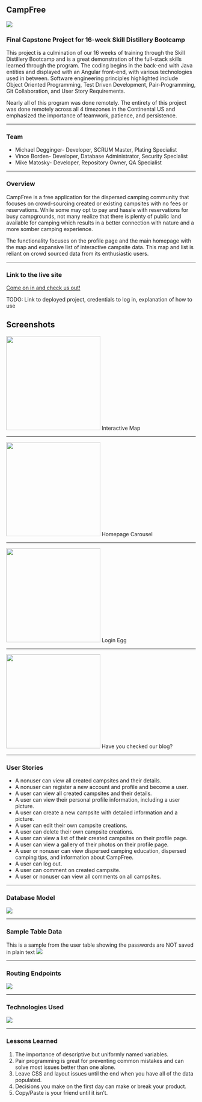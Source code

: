 ## CampFree

<img src="images/CampFree-logos.jpeg">

### Final Capstone Project for 16-week Skill Distillery Bootcamp

  This project is a culmination of our 16 weeks of training through the Skill
  Distillery Bootcamp and is a great demonstration of the full-stack skills learned
  through the program. The coding begins in the back-end with Java entities and
  displayed with an Angular front-end, with various technologies used in between.
  Software engineering principles highlighted include Object Oriented Programming,
  Test Driven Development, Pair-Programming, Git Collaboration, and User Story
  Requirements.

  Nearly all of this program was done remotely. The entirety of this project
  was done remotely across all 4 timezones in the Continental US and emphasized
  the importance of teamwork, patience, and persistence.   

***

### Team

* Michael Degginger- Developer, SCRUM Master, Plating Specialist
* Vince Borden- Developer, Database Administrator, Security Specialist
* Mike Matosky- Developer, Repository Owner, QA Specialist

***

### Overview

CampFree is a free application for the dispersed camping community that focuses
on crowd-sourcing created or existing campsites with no fees or reservations. While
some may opt to pay and hassle with reservations for busy campgrounds, not many
realize that there is plenty of public land available for camping which results
in a better connection with nature and a more somber camping experience.

The functionality focuses on the profile page and the main homepage with the map
and expansive list of interactive campsite data. This map and list is reliant on
crowd sourced data from its enthusiastic users.

***

### Link to the live site

[Come on in and check us out!](https://www.youtube.com/watch?v=dQw4w9WgXcQ)

TODO: Link to deployed project, credentials to log in, explanation of how to use

## Screenshots

<img src="images/Map w Data.png" height="250px">
Interactive Map

***

<img src="images/ScreenShot1.png" height="250px">
Homepage Carousel

***

<img src="images/ScreenShot2.png" height="250px">
Login Egg

***

<img src="images/ScreenShot3.png" height="250px">
Have you checked our blog?

***
### User Stories

* A nonuser can view all created campsites and their details.
* A nonuser can register a new account and profile and become a user.  
* A user can view all created campsites and their details.  
* A user can view their personal profile information, including a user picture.
* A user can create a new campsite with detailed information and a picture.
* A user can edit their own campsite creations.   
* A user can delete their own campsite creations.
* A user can view a list of their created campsites on their profile page.
* A user can view a gallery of their photos on their profile page.
* A user or nonuser can view dispersed camping education, dispersed camping tips, and information about CampFree.
* A user can log out.
* A user can comment on created campsite.
* A user or nonuser can view all comments on all campsites.

***

### Database Model

<img src= "DB/campfreedb.png">

***

### Sample Table Data

This is a sample from the user table showing the passwords are NOT saved in plain text
<img src="images/SampleTable.png">

***

### Routing Endpoints

<img src="images/Endpoints.png">

***

### Technologies Used

<img src="images/TechUsed.png">

***

### Lessons Learned

1. The importance of descriptive but uniformly named variables.
2. Pair programming is great for preventing common mistakes and can solve most issues better than one alone.
3. Leave CSS and layout issues until the end when you have all of the data populated.
4. Decisions you make on the first day can make or break your product.
5. Copy/Paste is your friend until it isn’t.
